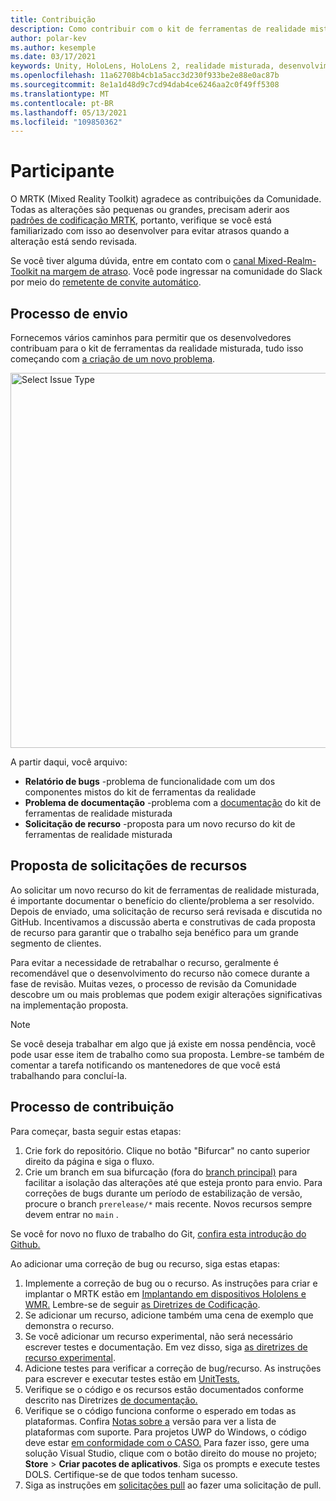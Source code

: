 ```yaml
---
title: Contribuição
description: Como contribuir com o kit de ferramentas de realidade misturada
author: polar-kev
ms.author: kesemple
ms.date: 03/17/2021
keywords: Unity, HoloLens, HoloLens 2, realidade misturada, desenvolvimento, MRTK, relatório de bugs,
ms.openlocfilehash: 11a62708b4cb1a5acc3d230f933be2e88e0ac87b
ms.sourcegitcommit: 8e1a1d48d9c7cd94dab4ce6246aa2c0f49ff5308
ms.translationtype: MT
ms.contentlocale: pt-BR
ms.lasthandoff: 05/13/2021
ms.locfileid: "109850362"
---
```

# <a name="contributing"></a>Participante

O MRTK (Mixed Reality Toolkit) agradece as contribuições da Comunidade. Todas as alterações são pequenas ou grandes, precisam aderir aos [padrões de codificação MRTK](coding-guidelines.md), portanto, verifique se você está familiarizado com isso ao desenvolver para evitar atrasos quando a alteração está sendo revisada.

Se você tiver alguma dúvida, entre em contato com o [canal Mixed-Realm-Toolkit na margem de atraso](https://holodevelopers.slack.com/messages/C2H4HT858).
Você pode ingressar na comunidade do Slack por meio do [remetente de convite automático](https://holodevelopersslack.azurewebsites.net/).

## <a name="submission-process"></a>Processo de envio

Fornecemos vários caminhos para permitir que os desenvolvedores contribuam para o kit de ferramentas da realidade misturada, tudo isso começando com [a criação de um novo problema](https://github.com/Microsoft/MixedRealityToolkit-Unity/issues/new/choose).

<img src="../features/images/contributing/SelectIssueType.png" width="600" alt="Select Issue Type">

A partir daqui, você arquivo:

- **Relatório de bugs** -problema de funcionalidade com um dos componentes mistos do kit de ferramentas da realidade
- **Problema de documentação** -problema com a [documentação](https://microsoft.github.io/MixedRealityToolkit-Unity) do kit de ferramentas de realidade misturada
- **Solicitação de recurso** -proposta para um novo recurso do kit de ferramentas de realidade misturada

## <a name="proposing-feature-requests"></a>Proposta de solicitações de recursos

Ao solicitar um novo recurso do kit de ferramentas de realidade misturada, é importante documentar o benefício do cliente/problema a ser resolvido. Depois de enviado, uma solicitação de recurso será revisada e discutida no GitHub. Incentivamos a discussão aberta e construtivas de cada proposta de recurso para garantir que o trabalho seja benéfico para um grande segmento de clientes.

Para evitar a necessidade de retrabalhar o recurso, geralmente é recomendável que o desenvolvimento do recurso não comece durante a fase de revisão. Muitas vezes, o processo de revisão da Comunidade descobre um ou mais problemas que podem exigir alterações significativas na implementação proposta.

> [!NOTE]
> Se você deseja trabalhar em algo que já existe em nossa pendência, você pode usar esse item de trabalho como sua proposta. Lembre-se também de comentar a tarefa notificando os mantenedores de que você está trabalhando para concluí-la.

## <a name="contribution-process"></a>Processo de contribuição

Para começar, basta seguir estas etapas:

1. Crie fork do repositório. Clique no botão "Bifurcar" no canto superior direito da página e siga o fluxo.
1. Crie um branch em sua bifurcação (fora do [branch principal)](https://github.com/microsoft/mixedrealitytoolkit-unity/tree/main) para facilitar a isolação das alterações até que esteja pronto para envio. Para correções de bugs durante um período de estabilização de versão, procure o branch `prerelease/*` mais recente. Novos recursos sempre devem entrar no `main` .

Se você for novo no fluxo de trabalho do Git, [confira esta introdução do Github.](https://guides.github.com/activities/hello-world/)

Ao adicionar uma correção de bug ou recurso, siga estas etapas:

1. Implemente a correção de bug ou o recurso. As instruções para criar e implantar o MRTK estão em [Implantando em dispositivos Hololens e WMR.](../supported-devices/wmr-mrtk.md) Lembre-se de seguir [as Diretrizes de Codificação](../contributing/coding-guidelines.md).
1. Se adicionar um recurso, adicione também uma cena de exemplo que demonstra o recurso.
1. Se você adicionar um recurso experimental, não será necessário escrever testes e documentação. Em vez disso, siga [as diretrizes de recurso experimental](../contributing/experimental-features.md).
1. Adicione testes para verificar a correção de bug/recurso. As instruções para escrever e executar testes estão em [UnitTests.](../contributing/unit-tests.md)
1. Verifique se o código e os recursos estão documentados conforme descrito nas Diretrizes [de documentação.](../contributing/documentation-guide.md)
1. Verifique se o código funciona conforme o esperado em todas as plataformas. Confira [Notas sobre a](../release-notes/mrtk-26-release-notes.md) versão para ver a lista de plataformas com suporte. Para projetos UWP do Windows, o código deve estar [em conformidade com o CASO.](https://developer.microsoft.com/windows/develop/app-certification-kit) Para fazer isso, gere uma solução Visual Studio, clique com o botão direito do mouse no projeto; **Store**  >  **Criar pacotes de aplicativos**. Siga os prompts e execute testes DOLS. Certifique-se de que todos tenham sucesso.
1. Siga as instruções em [solicitações pull](../contributing/pull-requests.md) ao fazer uma solicitação de pull.
